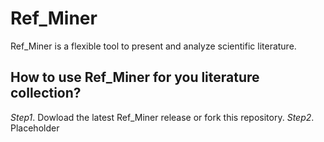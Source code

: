 # Ref_Miner
Ref_Miner is a flexible tool to present and analyze scientific literature. 

## How to use Ref_Miner for you literature collection?
*Step1*. Dowload the latest Ref_Miner release or fork this repository.
*Step2*. Placeholder
